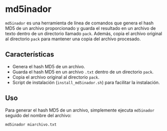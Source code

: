 # md5inador

`md5inador` es una herramienta de línea de comandos que genera el hash MD5 de un archivo proporcionado y guarda el resultado en un archivo de texto dentro de un directorio llamado `pack`. Además, copia el archivo original al directorio `pack` para mantener una copia del archivo procesado.

## Características

* Genera el hash MD5 de un archivo.
* Guarda el hash MD5 en un archivo `.txt` dentro de un directorio `pack`.
* Copia el archivo original al directorio `pack`.
* Script de instalación (`install_md5inador.sh`) para facilitar la instalación.

## Uso

Para generar el hash MD5 de un archivo, simplemente ejecuta `md5inador` seguido del nombre del archivo:

```bash
md5inador miarchivo.txt

